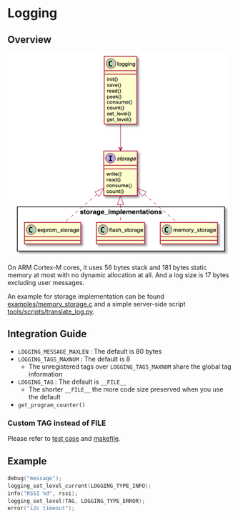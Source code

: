 # Logging

## Overview
![logging class diagram](../../docs/images/logging.png)

On ARM Cortex-M cores, it uses 56 bytes stack and 181 bytes static memory at
most with no dynamic allocation at all. And a log size is 17 bytes excluding
user messages.

An example for storage implementation can be found
[examples/memory_storage.c](../../examples/memory_storage.c) and a simple server-side
script [tools/scripts/translate_log.py](../../tools/scripts/translate_log.py).

## Integration Guide

* `LOGGING_MESSAGE_MAXLEN` : The default is 80 bytes
* `LOGGING_TAGS_MAXNUM` : The default is 8
  - The unregistered tags over `LOGGING_TAGS_MAXNUM` share the global tag information
* `LOGGING_TAG` : The default is `__FILE__`
  - The shorter `__FILE__` the more code size preserved when you use the default
* `get_program_counter()`

### Custom TAG instead of __FILE__
Please refer to [test case](https://github.com/onkwon/libmcu/blob/master/tests/src/logging/logging_test.cpp#L10) and [makefile](https://github.com/onkwon/libmcu/blob/master/tests/runners/logging/logging.mk#L15).

## Example

```c
debug("message");
logging_set_level_current(LOGGING_TYPE_INFO);
info("RSSI %d", rssi);
logging_set_level(TAG, LOGGING_TYPE_ERROR);
error("i2c timeout");
```
